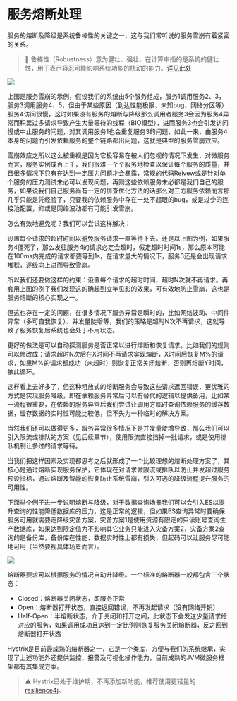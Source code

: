 # 服务熔断处理

服务的熔断及降级是系统鲁棒性的关键之一，这与我们常听说的服务雪崩有着紧密的关系。

>🔆 鲁棒性（Robustness）意为健壮、强壮，在计算中指的是系统的健壮性，用于表示容忍可能影响系统功能的扰动的能力。[详见此处](https://en.wikipedia.org/wiki/Robustness)

![](https://raw.githubusercontent.com/gudaoxuri/Microservices-Architecture/master/resources/images/ms-services-circuit1.png)

上图是服务雪崩的示例，假设我们的系统由5个服务组成，服务1调用服务2、3，服务3调用服务4、5，但由于某些原因（到达性能极限、未知bug、网络分区等）服务4访问很慢，这时如果没有服务的熔断与降级那么调用者服务3会因为服务4异常而积累过多请求导致产生大量等待的线程（BIO模型），进而服务3也会引发访问慢或中止服务的问题，对其调用服务1也会重复服务3的问题，如此一来，由服务4本身的问题而引发依赖服务的整个链路都出问题，这就是典型的服务雪崩效应。

雪崩效应之所以这么被重视是因为它极容易在被人们忽视的情况下发生，对微服务而言，服务实例成百上千，我们很难一个个服务地检查以保证每个服务的质量，并且很多情况下只有在达到一定压力问题才会暴露，常规的代码Reivew或是针对单个服务的压力测试未必可以发现问题，再则这些依赖服务未必都是我们自己的服务，如果说我们自己服务尚有一定的排查优化方法的话那么对三方服务依赖而言那几乎只能是凭经验了，只要我的依赖服务中存在一处不起眼的bug，或是过少的连接池配置，抑或是网络波动都有可能引发雪崩。

怎么有效地避免呢？我们可以尝试这样解决：

设置每个请求的超时时间以避免服务请求一直等待下去。还是以上图为例，如果服务4僵死了，那么发往服务4的请求必定会超时，假定超时时间1s，那么原本可能在100ms内完成的请求都要等到1s，在请求量大的情况下，服务3还是会出现请求堆积，逐级向上进而导致雪崩。

所以我们还要做这样的约束：设置每个请求的超时时间，超时N次就不再请求。再套用上图的例子我们发现这的确起到立竿见影的效果，可有效地防止雪崩，这也是服务熔断的核心实现之一。

但这也存在一定的问题，在很多情况下服务异常是瞬时的，比如网络波动、中间件异常（多可自我恢复）、并发量陡增等，我们的策略是超时N次不再请求，这就导致了服务恢复后系统也会处于不用状态。

更好的做法是可以自动探测服务是否正常以进行熔断和恢复请求。比如我们的规则可以修改成：请求超时N次后在X时间不再请求实现熔断，X时间后恢复M%的请求，如果M%的请求都成功（未超时）则恢复正常关闭熔断，否则再熔断Y时间，依此循环。

这样看上去好多了，但这种粗放式的熔断服务会导致这些请求返回错误，更优雅的方式是实现服务降级，即在依赖服务异常后可以有替代的逻辑以提供备用，比如某一流程很重要，在依赖的服务异常后我们尝试让调用方临时查询依赖服务的缓存数据，缓存数据的实时性可能比较低，但不失为一种临时的解决方案。

当然我们还可以做得更多，服务异常很多情况下是并发量陡增导致，那么我们可以引入限流或排队的方案（见后续章节），使用限流直接挡掉一批请求，或是使用排队机制让多过的请求等待。

当我们把这样因素及实现都思考之后就形成了一个比较理想的熔断处理方案了，其核心是通过熔断实现服务保护，它体现在对请求做限流或排队以防止并发超过服务预设指标，通过熔断及智能的恢复防止系统雪崩，引入可选的降级流程提升服务的可用性。

下面举个例子进一步说明熔断与降级，对于数据查询场景我们可以会引入ES以提升查询的性能降低数据库的压力，这是正常的逻辑，但如果ES查询异常时要确保服务可用就需要走降级灾备方案，灾备方案1是使用资源有限定的只读账号查询生产数据库，如果达到限定值为不影响其它业务只能进入灾备方案2，灾备方案2查询的是备份库，备份库在性能、数据实时性上都有损失，但起码可以让服务尽可能地可用（当然要视具体场景而言）。

![](https://raw.githubusercontent.com/gudaoxuri/Microservices-Architecture/master/resources/images/ms-services-circuit2.png)

熔断器要求可以根据服务的情况自动升降级。一个标准的熔断器一般都包含三个状态：

* Closed：熔断器关闭状态，即服务正常
* Open：熔断器打开状态，直接返回错误，不再发起请求（没有网络开销）
* Half-Open：半熔断状态，介于关闭和打开之间，此状态下会发送少量请求给对应的服务，如果调用成功且达到一定比例则恢复服务关闭熔断器，反之回到熔断器打开状态

Hystrix是目前最成熟的熔断器之一，它是一个类库，方便与我们的系统继承，实现了上述功能外还提供监控、报警及可视化操作能力，目前成熟的JVM微服务框架都有其集成方案。

>⚠ Hystrix已处于维护期，不再添加新功能，推荐使用更轻量的[resilience4j](https://github.com/resilience4j/resilience4j)。














